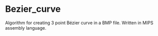 # Bezier_curve
Algorithm for creating 3 point Bézier curve in a BMP file. Written in MIPS assembly language.
